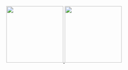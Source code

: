 <p align="left">
  <a href="https://github.com/imamrdn">
    <img height="150em" src="https://github-readme-stats.vercel.app/api?username=imamrdn&show_icons=true&theme=dark" />
    <img height="150em" src="https://github-readme-stats.vercel.app/api/top-langs/?username=imamrdn&layout=compact&theme=dark"/>
  </a>
</p>
